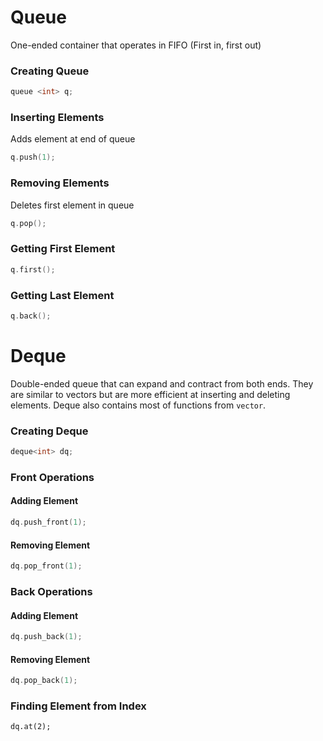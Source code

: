 # Queue

One-ended container that operates in FIFO (First in, first out)

### Creating Queue

```c++
queue <int> q;
```

### Inserting Elements

Adds element at end of queue

```c++
q.push(1);
```

### Removing Elements

Deletes first element in queue

```c++
q.pop();
```

### Getting First Element 

```c++
q.first();
```

### Getting Last Element

```c++
q.back();
```

# Deque

Double-ended queue that can expand and contract from both ends. They are similar to vectors but are more efficient at inserting and deleting elements. Deque also contains most of functions from `vector`.

### Creating Deque

```cpp
deque<int> dq;
```

### Front Operations

#### Adding Element

```cpp
dq.push_front(1);
```

#### Removing Element

```cpp
dq.pop_front(1);
```

### Back Operations

#### Adding Element

```cpp
dq.push_back(1);
```

#### Removing Element

```cpp
dq.pop_back(1);
```

### Finding Element  from Index

```
dq.at(2);
```



